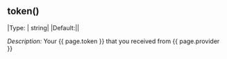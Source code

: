 ## token()

|Type:     | string|
|Default:||

*Description:* Your {{ page.token }} that you received from {{ page.provider }}
